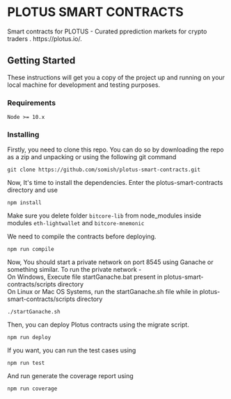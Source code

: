 
<h1><a id="PLOTUS"></a>PLOTUS SMART CONTRACTS</h1>
<p>Smart contracts for PLOTUS - Curated pprediction markets for crypto traders . https://plotus.io/.</p>


## Getting Started

These instructions will get you a copy of the project up and running on your local machine for development and testing purposes. 


### Requirements
```
Node >= 10.x
```


### Installing
Firstly, you need to clone this repo. You can do so by downloading the repo as a zip and unpacking or using the following git command

```
git clone https://github.com/somish/plotus-smart-contracts.git
```

Now, It's time to install the dependencies. Enter the plotus-smart-contracts directory and use

```
npm install
```
Make sure you delete folder `bitcore-lib` from node_modules inside modules `eth-lightwallet` and `bitcore-mnemonic`

We need to compile the contracts before deploying.
```
npm run compile
```
Now, You should start a private network on port 8545 using Ganache or something similar. To run the private network - </br>
On Windows, Execute file startGanache.bat present in plotus-smart-contracts/scripts directory </br>
On Linux or Mac OS Systems, run the startGanache.sh file while in plotus-smart-contracts/scripts directory
```
./startGanache.sh
```
  
Then, you can deploy Plotus contracts using the migrate script. 
```
npm run deploy
```
If you want, you can run the test cases using
```
npm run test
```
And run generate the coverage report using
```
npm run coverage
```